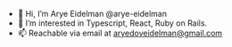- 👋 Hi, I’m Arye Eidelman @arye-eidelman
- 👀 I’m interested in Typescript, React, Ruby on Rails.
- 📫 Reachable via email at aryedoveidelman@gmail.com

<!---
arye-dov-eidelman/arye-dov-eidelman is a ✨ special ✨ repository because its `README.md` (this file) appears on your GitHub profile.
You can click the Preview link to take a look at your changes.
--->
